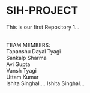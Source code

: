 # SIH-PROJECT
This is our first Repository 1...

<br>
TEAM MEMBERS:
<br>
Tapanshu Dayal Tyagi
<br>
Sankalp Sharma
<br>
Avi Gupta
<br>
Vansh Tyagi
<br>
Uttam Kumar
<br>
Ishita Singhal....
Ishita Singhal...
